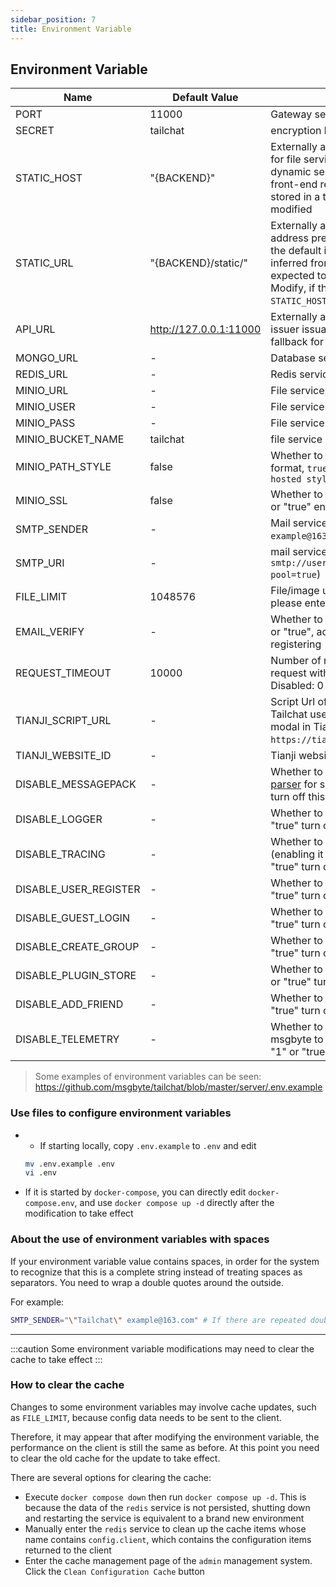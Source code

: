 ```yaml
---
sidebar_position: 7
title: Environment Variable
---
```


## Environment Variable

| Name | Default Value | Description |
| ----- | ------ | --- |
| PORT | 11000 | Gateway service port number |
| SECRET | tailchat | encryption key, used for JWT |
| STATIC_HOST | "{BACKEND}" | Externally accessible static service host, used for file service access, the default is the dynamic server address inferred from the front-end request, if it is expected to be stored in a third-party OSS, it needs to be modified |
| STATIC_URL | "{BACKEND}/static/" | Externally accessible static service complete address prefix, used for file service access, the default is the dynamic server address inferred from the front-end request, if it is expected to be stored in a third-party OSS Modify, if this variable is set, the above `STATIC_HOST` value is invalid |
| API_URL | http://127.0.0.1:11000 | Externally accessible url address, used for issuer issuance on open platforms or as a fallback for file services |
| MONGO_URL | - | Database service address |
| REDIS_URL | - | Redis service address |
| MINIO_URL | - | File service address (minio) |
| MINIO_USER | - | File service username |
| MINIO_PASS | - | File service password |
| MINIO_BUCKET_NAME | tailchat | file service bucket name |
| MINIO_PATH_STYLE | false | Whether to use path-style s3 communication format, `true` is `Path Style`, `false` is `Virtual hosted style` |
| MINIO_SSL | false | Whether to use SSL to connect storage, if "1" or "true" enable SSL |
| SMTP_SENDER | - | Mail service sender (example: `"Tailchat" example@163.com`) |
| SMTP_URI | - | mail service connection address (example: `smtp://username:password@smtp.example.com/?pool=true`) |
| FILE_LIMIT | 1048576 | File/image upload size limit, the default is 1m, please enter a number(unit: byte) |
| EMAIL_VERIFY | - | Whether to enable email verification, if it is "1" or "true", add email verification control when registering |
| REQUEST_TIMEOUT | 10000 | Number of milliseconds to wait before reject a request with a RequestTimeout error. Disabled: 0 |
| TIANJI_SCRIPT_URL | - | Script Url of Tianji if you wanna monitor Tailchat user usage, you can get it in code modal in Tianji website (example: `https://tianji.example.com/tracker.js`) |
| TIANJI_WEBSITE_ID | - | Tianji website id |
| DISABLE_MESSAGEPACK | - | Whether to disable using messagepack as [parser](https://socket.io/docs/v4/custom-parser/) for socketio in openapi, if "1" or "true" turn off this method |
| DISABLE_LOGGER | - | Whether to disable the log output, if "1" or "true" turn off the log on the fly |
| DISABLE_TRACING | - | Whether to disable the Tracing function (enabling it can save a lot of logs), if "1" or "true" turn off the log on the fly |
| DISABLE_USER_REGISTER | - | Whether to disable the user register, if "1" or "true" turn off this method |
| DISABLE_GUEST_LOGIN | - | Whether to disable the guest login, if "1" or "true" turn off this method |
| DISABLE_CREATE_GROUP | - | Whether to disable user create group, if "1" or "true" turn off this method |
| DISABLE_PLUGIN_STORE | - | Whether to hide user plugin store entry, if "1" or "true" turn off this method |
| DISABLE_ADD_FRIEND | - | Whether to hide user add friend entry, if "1" or "true" turn off this method |
| DISABLE_TELEMETRY | - | Whether to disable send telemetry report to msgbyte to help us improve, its anonymous, if "1" or "true" turn off telemetry |

> Some examples of environment variables can be seen: https://github.com/msgbyte/tailchat/blob/master/server/.env.example

### Use files to configure environment variables

- - If starting locally, copy `.env.example` to `.env` and edit
  ```bash
  mv .env.example .env
  vi .env
  ```

- If it is started by `docker-compose`, you can directly edit `docker-compose.env`, and use `docker compose up -d` directly after the modification to take effect

### About the use of environment variables with spaces

If your environment variable value contains spaces, in order for the system to recognize that this is a complete string instead of treating spaces as separators. You need to wrap a double quotes around the outside.

For example:

```bash
SMTP_SENDER="\"Tailchat\" example@163.com" # If there are repeated double quotes, they need to be escaped with an escape character
```


-------------

:::caution
Some environment variable modifications may need to clear the cache to take effect
:::

### How to clear the cache

Changes to some environment variables may involve cache updates, such as `FILE_LIMIT`, because config data needs to be sent to the client.

Therefore, it may appear that after modifying the environment variable, the performance on the client is still the same as before. At this point you need to clear the old cache for the update to take effect.

There are several options for clearing the cache:

- Execute `docker compose down` then run `docker compose up -d`. This is because the data of the `redis` service is not persisted, shutting down and restarting the service is equivalent to a brand new environment
- Manually enter the `redis` service to clean up the cache items whose name contains `config.client`, which contains the configuration items returned to the client
- Enter the cache management page of the `admin` management system. Click the `Clean Configuration Cache` button
